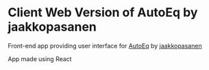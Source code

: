# Client Web Version of AutoEq by jaakkopasanen
Front-end app providing user interface for [AutoEq](https://github.com/jaakkopasanen/AutoEq) by [jaakkopasanen](https://github.com/jaakkopasanen)

App made using React
